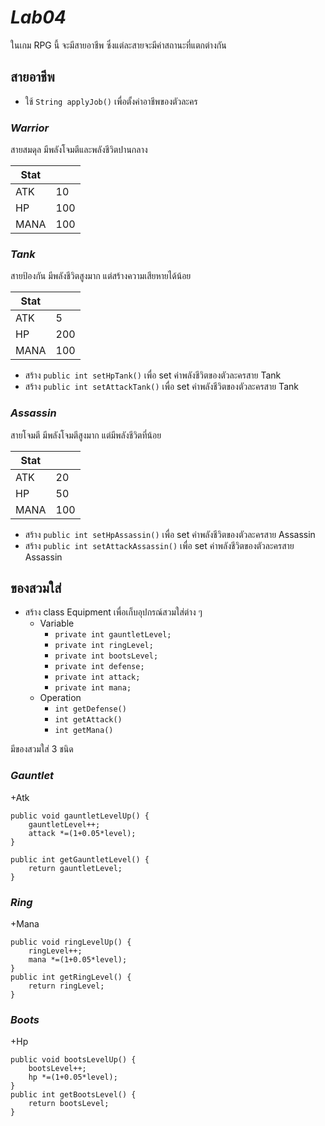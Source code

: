 # *Lab04*

ในเกม RPG นี้ จะมีสายอาชีพ ซึ่งแต่ละสายจะมีค่าสถานะที่แตกต่างกัน

## สายอาชีพ
- ใช้ `String applyJob()` เพื่อตั้งค่าอาชีพของตัวละคร
### *Warrior*
สายสมดุล มีพลังโจมตีและพลังชีวิตปานกลาง

| **Stat** |     |
|----------|-----|
| ATK      | 10  |
| HP       | 100 |
| MANA     | 100 |


### *Tank*
สายป้องกัน มีพลังชีวิตสูงมาก แต่สร้างความเสียหายได้น้อย

| **Stat** |     |
|----------|-----|
| ATK      | 5  |
| HP       | 200 |
| MANA     | 100 |

- สร้าง `public int setHpTank()` เพื่อ set ค่าพลังชีวิตของตัวละครสาย Tank
- สร้าง `public int setAttackTank()` เพื่อ set ค่าพลังชีวิตของตัวละครสาย Tank

### *Assassin*
สายโจมตี มีพลังโจมตีสูงมาก แต่มีพลังชีวิตที่น้อย

| **Stat** |     |
|----------|-----|
| ATK      | 20  |
| HP       | 50 |
| MANA     | 100 |

- สร้าง `public int setHpAssassin()` เพื่อ set ค่าพลังชีวิตของตัวละครสาย Assassin
- สร้าง `public int setAttackAssassin()` เพื่อ set ค่าพลังชีวิตของตัวละครสาย Assassin


## ของสวมใส่
- สร้าง class Equipment เพื่อเก็บอุปกรณ์สวมใส่ต่าง ๆ
  - Variable
    - `private int gauntletLevel;`
    - `private int ringLevel;`
    - `private int bootsLevel;`
    - `private int defense;`
    - `private int attack;`
    - `private int mana;`
  - Operation
    - `int getDefense()`
    - `int getAttack()`
    - `int getMana()`

มีของสวมใส่ 3 ชนิด
### *Gauntlet*
+Atk

    public void gauntletLevelUp() {
        gauntletLevel++;
        attack *=(1+0.05*level);
    }

    public int getGauntletLevel() {
        return gauntletLevel;
    }

### *Ring*
+Mana

    public void ringLevelUp() {
        ringLevel++;
        mana *=(1+0.05*level);
    }
    public int getRingLevel() {
        return ringLevel;
    }

### *Boots*
+Hp

    public void bootsLevelUp() {
        bootsLevel++;
        hp *=(1+0.05*level);
    }
    public int getBootsLevel() {
        return bootsLevel;
    }
